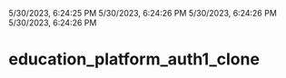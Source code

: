 5/30/2023, 6:24:25 PM 5/30/2023, 6:24:26 PM 5/30/2023, 6:24:26 PM 5/30/2023, 6:24:26 PM 
# education_platform_auth1_clone
